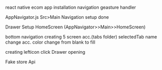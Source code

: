 react native ecom app
installation
navigation
geasture handler

AppNavigator.js
Src>Main
Navigation setup done

Drawer Setup 
HomeScreen (AppNavigator>>Main>>HomeScreen)

bottom navigation
creating 5 screen acc.(tabs folder)
selectedTab name change acc.
color change from blank to fill

creating lefticon click
Drawer opening

Fake store Api
